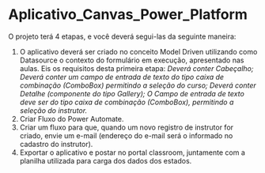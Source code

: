 # Aplicativo_Canvas_Power_Platform

O projeto terá 4 etapas, e você deverá segui-las da seguinte maneira:
 
1. O aplicativo deverá ser criado no conceito Model Driven utilizando como Datasource o contexto do formulário em execução, apresentado nas aulas. Eis os requisitos desta primeira etapa:
*Deverá conter Cabeçalho;*
*Deverá conter um campo de entrada de texto do tipo caixa de combinação (ComboBox) permitindo a seleção do curso;
Deverá conter Detalhe (componente do tipo Gallery);*
*O Campo de entrada de texto deve ser do tipo caixa de combinação (ComboBox), permitindo a seleção do instrutor.*
2. Criar Fluxo do Power Automate.
3. Criar um fluxo para que, quando um novo registro de instrutor for criado, envie um e-mail (endereço do e-mail será o informado no cadastro do instrutor). 
4. Exportar o aplicativo e postar no portal classroom, juntamente com a planilha utilizada para carga dos dados dos estados.
